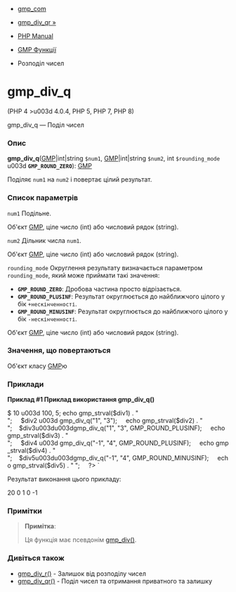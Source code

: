 - [ gmp_com](function.gmp-com.md)
- [gmp_div_qr »](function.gmp-div-qr.md)

- [PHP Manual](index.md)
- [GMP Функції](ref.gmp.md)
- Розподіл чисел

# gmp_div_q

(PHP 4 \>u003d 4.0.4, PHP 5, PHP 7, PHP 8)

gmp_div_q — Поділ чисел

### Опис

**gmp_div_q**([GMP](class.gmp.md)\|int\|string `$num1`,
[GMP](class.gmp.md)\|int\|string `$num2`, int `$rounding_mode` u003d
**`GMP_ROUND_ZERO`**): [GMP](class.gmp.md)

Поділяє `num1` на `num2` і повертає цілий результат.

### Список параметрів

`num1`
Подільне.

Об'єкт [GMP](class.gmp.md), ціле число (int) або числовий рядок
(string).

`num2`
Дільник числа `num1`.

Об'єкт [GMP](class.gmp.md), ціле число (int) або числовий рядок
(string).

`rounding_mode`
Округлення результату визначається параметром `rounding_mode`, який
може приймати такі значення:

- **`GMP_ROUND_ZERO`**: Дробова частина просто відрізається.
- **`GMP_ROUND_PLUSINF`**: Результат округлюється до найближчого цілого
у бік `+нескінченності`.
- **`GMP_ROUND_MINUSINF`**: Результат округлюється до найближчого
цілого у бік `-нескінченності`.

Об'єкт [GMP](class.gmp.md), ціле число (int) або числовий рядок
(string).

### Значення, що повертаються

Об'єкт класу [GMP](class.gmp.md)ю

### Приклади

**Приклад #1 Приклад використання **gmp_div_q()****

$ 10 u003d 100, 5; echo gmp_strval($div1) . "
";     $div2 u003d gmp_div_q("1", "3");     echo gmp_strval($div2) . "
";    $div3u003du003dgmp_div_q("1", "3", GMP_ROUND_PLUSINF);     echo gmp_strval($div3) . "
";     $div4 u003d gmp_div_q("-1", "4", GMP_ROUND_PLUSINF);     echo gmp_strval($div4) . "
";    $div5u003du003dgmp_div_q("-1", "4", GMP_ROUND_MINUSINF);     echo gmp_strval($div5) . "
";     ?> `

Результат виконання цього прикладу:

20
         0
1
         0
-1

### Примітки

> **Примітка**:
>
> Ця функція має псевдонім [gmp_div()](function.gmp-div.md).

### Дивіться також

- [gmp_div_r()](function.gmp-div-r.md) - Залишок від розподілу чисел
- [gmp_div_qr()](function.gmp-div-qr.md) - Поділ чисел та отримання
приватного та залишку
